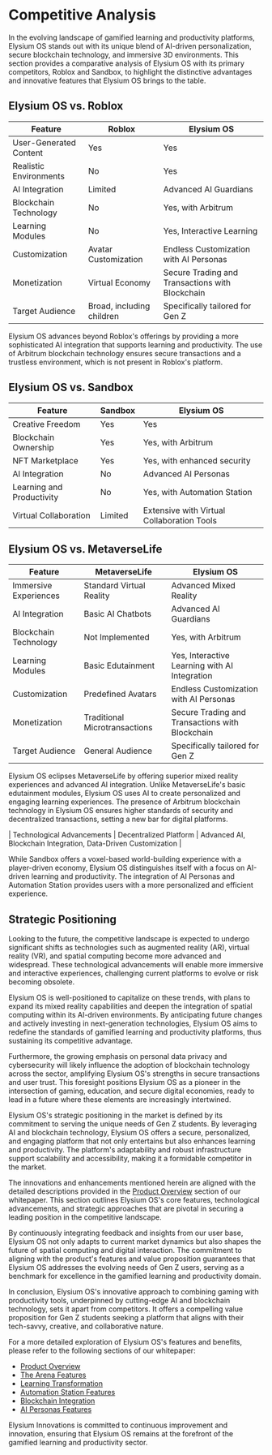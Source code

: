 # Competitive Analysis

In the evolving landscape of gamified learning and productivity platforms, Elysium OS stands out with its unique blend of AI-driven personalization, secure blockchain technology, and immersive 3D environments. This section provides a comparative analysis of Elysium OS with its primary competitors, Roblox and Sandbox, to highlight the distinctive advantages and innovative features that Elysium OS brings to the table.

## Elysium OS vs. Roblox

| Feature | Roblox | Elysium OS |
| ------- | ------ | ---------- |
| User-Generated Content | Yes | Yes |
| Realistic Environments | No | Yes |
| AI Integration | Limited | Advanced AI Guardians |
| Blockchain Technology | No | Yes, with Arbitrum |
| Learning Modules | No | Yes, Interactive Learning |
| Customization | Avatar Customization | Endless Customization with AI Personas |
| Monetization | Virtual Economy | Secure Trading and Transactions with Blockchain |
| Target Audience | Broad, including children | Specifically tailored for Gen Z |

Elysium OS advances beyond Roblox's offerings by providing a more sophisticated AI integration that supports learning and productivity. The use of Arbitrum blockchain technology ensures secure transactions and a trustless environment, which is not present in Roblox's platform.

## Elysium OS vs. Sandbox

| Feature | Sandbox | Elysium OS |
| ------- | ------- | ---------- |
| Creative Freedom | Yes | Yes |
| Blockchain Ownership | Yes | Yes, with Arbitrum |
| NFT Marketplace | Yes | Yes, with enhanced security |
| AI Integration | No | Advanced AI Personas |
| Learning and Productivity | No | Yes, with Automation Station |
| Virtual Collaboration | Limited | Extensive with Virtual Collaboration Tools |

## Elysium OS vs. MetaverseLife

| Feature | MetaverseLife | Elysium OS |
| ------- | ------------- | ---------- |
| Immersive Experiences | Standard Virtual Reality | Advanced Mixed Reality |
| AI Integration | Basic AI Chatbots | Advanced AI Guardians |
| Blockchain Technology | Not Implemented | Yes, with Arbitrum |
| Learning Modules | Basic Edutainment | Yes, Interactive Learning with AI Integration |
| Customization | Predefined Avatars | Endless Customization with AI Personas |
| Monetization | Traditional Microtransactions | Secure Trading and Transactions with Blockchain |
| Target Audience | General Audience | Specifically tailored for Gen Z |

Elysium OS eclipses MetaverseLife by offering superior mixed reality experiences and advanced AI integration. Unlike MetaverseLife's basic edutainment modules, Elysium OS uses AI to create personalized and engaging learning experiences. The presence of Arbitrum blockchain technology in Elysium OS ensures higher standards of security and decentralized transactions, setting a new bar for digital platforms.

| Technological Advancements | Decentralized Platform | Advanced AI, Blockchain Integration, Data-Driven Customization |

While Sandbox offers a voxel-based world-building experience with a player-driven economy, Elysium OS distinguishes itself with a focus on AI-driven learning and productivity. The integration of AI Personas and Automation Station provides users with a more personalized and efficient experience.

## Strategic Positioning

Looking to the future, the competitive landscape is expected to undergo significant shifts as technologies such as augmented reality (AR), virtual reality (VR), and spatial computing become more advanced and widespread. These technological advancements will enable more immersive and interactive experiences, challenging current platforms to evolve or risk becoming obsolete.

Elysium OS is well-positioned to capitalize on these trends, with plans to expand its mixed reality capabilities and deepen the integration of spatial computing within its AI-driven environments. By anticipating future changes and actively investing in next-generation technologies, Elysium OS aims to redefine the standards of gamified learning and productivity platforms, thus sustaining its competitive advantage.

Furthermore, the growing emphasis on personal data privacy and cybersecurity will likely influence the adoption of blockchain technology across the sector, amplifying Elysium OS's strengths in secure transactions and user trust. This foresight positions Elysium OS as a pioneer in the intersection of gaming, education, and secure digital economies, ready to lead in a future where these elements are increasingly intertwined.


Elysium OS's strategic positioning in the market is defined by its commitment to serving the unique needs of Gen Z students. By leveraging AI and blockchain technology, Elysium OS offers a secure, personalized, and engaging platform that not only entertains but also enhances learning and productivity. The platform's adaptability and robust infrastructure support scalability and accessibility, making it a formidable competitor in the market.

The innovations and enhancements mentioned herein are aligned with the detailed descriptions provided in the [Product Overview](whitepaper/product_overview.md) section of our whitepaper. This section outlines Elysium OS's core features, technological advancements, and strategic approaches that are pivotal in securing a leading position in the competitive landscape.

By continuously integrating feedback and insights from our user base, Elysium OS not only adapts to current market dynamics but also shapes the future of spatial computing and digital interaction. The commitment to aligning with the product's features and value proposition guarantees that Elysium OS addresses the evolving needs of Gen Z users, serving as a benchmark for excellence in the gamified learning and productivity domain.


In conclusion, Elysium OS's innovative approach to combining gaming with productivity tools, underpinned by cutting-edge AI and blockchain technology, sets it apart from competitors. It offers a compelling value proposition for Gen Z students seeking a platform that aligns with their tech-savvy, creative, and collaborative nature.

For a more detailed exploration of Elysium OS's features and benefits, please refer to the following sections of our whitepaper:
- [Product Overview](whitepaper/product_overview.md)
- [The Arena Features](whitepaper/the_arena_features.md)
- [Learning Transformation](whitepaper/learning_transformation.md)
- [Automation Station Features](whitepaper/automation_station_features.md)
- [Blockchain Integration](whitepaper/blockchain_integration.md)
- [AI Personas Features](whitepaper/ai_personas_features.md)

Elysium Innovations is committed to continuous improvement and innovation, ensuring that Elysium OS remains at the forefront of the gamified learning and productivity sector.